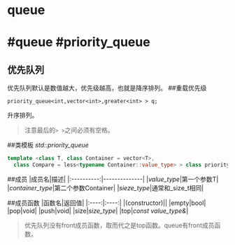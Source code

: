 queue
=====
#queue
#priority_queue
=====
优先队列
-----
优先队列默认是数值越大，优先级越高，也就是降序排列。
##重载优先级

    priority_queue<int,vector<int>,greater<int> > q;
升序排列。
>注意最后的`> >`之间必须有空格。

##类模板
_std::priority_queue_
```cpp
template <class T, class Container = vector<T>,
  class Compare = less<typename Container::value_type> > class priority_queue;
```
##成员 
|成员名|描述|
|:----------:|--------------|
|_value_type_|第一个参数T|
|_container_type_|第二个参数Container|
|_sieze_type_|通常和_size_t相同|

##成员函数
|函数名|返回值|
|:----:|:----:|
|(constructor)||
|empty|bool|
|pop|void|
|push|void|
|size|_size_type_|
|top|_const value_type&_|
>优先队列没有front成员函数，取而代之是top函数。queue有front成员函数。


